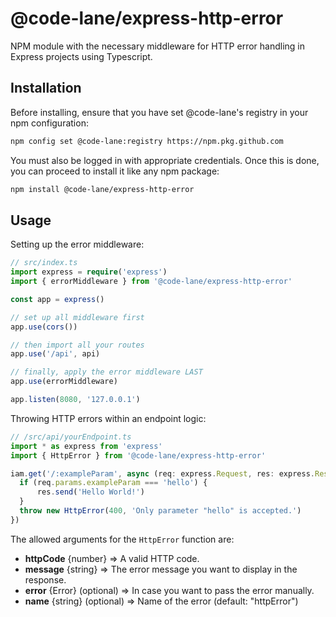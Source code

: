 # @code-lane/express-http-error
NPM module with the necessary middleware for HTTP error handling in Express projects using Typescript.

## Installation
Before installing, ensure that you have set @code-lane's registry in your npm configuration:

```bash
npm config set @code-lane:registry https://npm.pkg.github.com
```
You must also be logged in with appropriate credentials. Once this is done, you can proceed to install it like any npm package:

```bash
npm install @code-lane/express-http-error
```

## Usage
Setting up the error middleware:
```typescript
// src/index.ts
import express = require('express')
import { errorMiddleware } from '@code-lane/express-http-error'

const app = express()

// set up all middleware first
app.use(cors())

// then import all your routes
app.use('/api', api)

// finally, apply the error middleware LAST
app.use(errorMiddleware)

app.listen(8080, '127.0.0.1')

```

Throwing HTTP errors within an endpoint logic:
```typescript
// /src/api/yourEndpoint.ts
import * as express from 'express'
import { HttpError } from '@code-lane/express-http-error'

iam.get('/:exampleParam', async (req: express.Request, res: express.Response) => {
  if (req.params.exampleParam === 'hello') {
      res.send('Hello World!')
  }
  throw new HttpError(400, 'Only parameter "hello" is accepted.')
})

```

The allowed arguments for the <code>HttpError</code> function are:
- **httpCode** {number} => A valid HTTP code.
- **message** {string} => The error message you want to display in the response.
- **error** {Error} (optional) => In case you want to pass the error manually.
- **name** {string} (optional) => Name of the error (default: "httpError")
